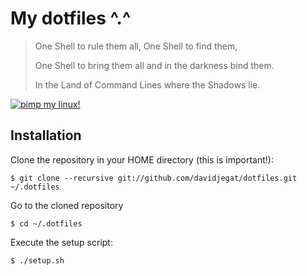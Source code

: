 My dotfiles ^.^
===============

> One Shell to rule them all, One Shell to find them,
>
> One Shell to bring them all and in the darkness bind them.
>
> In the Land of Command Lines where the Shadows lie.

[![pimp my linux!](.images/pimp_my_linux.png)](https://raw.githubusercontent.com/Djeg/dotfiles/master/.images/pimp_my_linux.png)

## Installation

Clone the repository in your HOME directory (this is important!):

    $ git clone --recursive git://github.com/davidjegat/dotfiles.git ~/.dotfiles

Go to the cloned repository

    $ cd ~/.dotfiles

Execute the setup script:

    $ ./setup.sh
